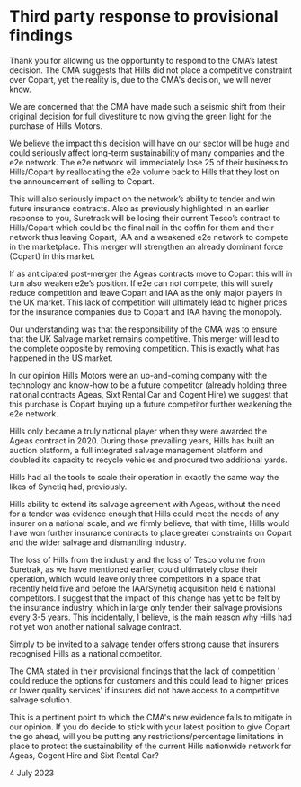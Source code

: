 # Third party response to provisional findings

Thank you for allowing us the opportunity to respond to the CMA’s latest decision. The CMA suggests that Hills did not place a competitive constraint over Copart, yet the reality is, due to the CMA's decision, we will never know.

We are concerned that the CMA have made such a seismic shift from their original decision for full divestiture to now giving the green light for the purchase of Hills Motors.

We believe the impact this decision will have on our sector will be huge and could seriously affect long-term sustainability of many companies and the e2e network. The e2e network will immediately lose $25%$ of their business to Hills/Copart by reallocating the e2e volume back to Hills that they lost on the announcement of selling to Copart.

This will also seriously impact on the network’s ability to tender and win future insurance contracts. Also as previously highlighted in an earlier response to you, Suretrack will be losing their current Tesco’s contract to Hills/Copart which could be the final nail in the coffin for them and their network thus leaving Copart, IAA and a weakened e2e network to compete in the marketplace. This merger will strengthen an already dominant force (Copart) in this market.

If as anticipated post-merger the Ageas contracts move to Copart this will in turn also weaken e2e’s position. If e2e can not compete, this will surely reduce competition and leave Copart and IAA as the only major players in the UK market. This lack of competition will ultimately lead to higher prices for the insurance companies due to Copart and IAA having the monopoly.

Our understanding was that the responsibility of the CMA was to ensure that the UK Salvage market remains competitive. This merger will lead to the complete opposite by removing competition. This is exactly what has happened in the US market.

In our opinion Hills Motors were an up-and-coming company with the technology and know-how to be a future competitor (already holding three national contracts Ageas, Sixt Rental Car and Cogent Hire) we suggest that this purchase is Copart buying up a future competitor further weakening the e2e network.

Hills only became a truly national player when they were awarded the Ageas contract in 2020. During those prevailing years, Hills has built an auction platform, a full integrated salvage management platform and doubled its capacity to recycle vehicles and procured two additional yards.

Hills had all the tools to scale their operation in exactly the same way the likes of Synetiq had, previously.

Hills ability to extend its salvage agreement with Ageas, without the need for a tender was evidence enough that Hills could meet the needs of any insurer on a national scale, and we firmly believe, that with time, Hills would have won further insurance contracts to place greater constraints on Copart and the wider salvage and dismantling industry.

The loss of Hills from the industry and the loss of Tesco volume from Suretrak, as we have mentioned earlier, could ultimately close their operation, which would leave only three competitors in a space that recently held five and before the IAA/Synetiq acquisition held 6 national competitors. I suggest that the impact of this change has yet to be felt by the insurance industry, which in large only tender their salvage provisions every 3-5 years. This incidentally, I believe, is the main reason why Hills had not yet won another national salvage contract.

Simply to be invited to a salvage tender offers strong cause that insurers recognised Hills as a national competitor.

The CMA stated in their provisional findings that the lack of competition ' could reduce the options for customers and this could lead to higher prices or lower quality services' if insurers did not have access to a competitive salvage solution.

This is a pertinent point to which the CMA's new evidence fails to mitigate in our opinion. If you do decide to stick with your latest position to give Copart the go ahead, will you be putting any restrictions/percentage limitations in place to protect the sustainability of the current Hills nationwide network for Ageas, Cogent Hire and Sixt Rental Car?

4 July 2023